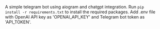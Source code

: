A simple telegram bot using aiogram and chatgpt integration. 
Run `pip install -r requirements.txt` to install the required packages. Add .env file with OpenAI API key as 'OPENAI_API_KEY' and Telegram bot token as 'API_TOKEN'.
